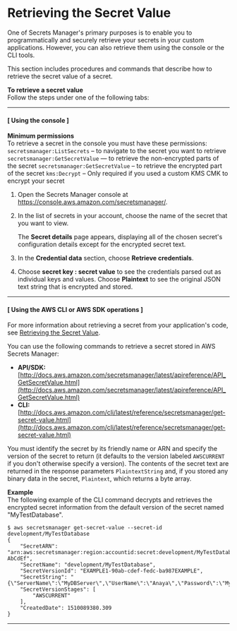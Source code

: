 # Retrieving the Secret Value<a name="manage_retrieve-secret"></a>

One of Secrets Manager's primary purposes is to enable you to programmatically and securely retrieve your secrets in your custom applications\. However, you can also retrieve them using the console or the CLI tools\.

This section includes procedures and commands that describe how to retrieve the secret value of a secret\.<a name="proc-secret-value"></a>

**To retrieve a secret value**  
Follow the steps under one of the following tabs:

------
#### [ Using the console ]<a name="proc-secret-value-console"></a>

**Minimum permissions**  
To retrieve a secret in the console you must have these permissions:  
`secretsmanager:ListSecrets` – to navigate to the secret you want to retrieve
`secretsmanager:GetSecretValue` — to retrieve the non\-encrypted parts of the secret
`secretsmanager:GetSecretValue` – to retrieve the encrypted part of the secret
`kms:Decrypt` – Only required if you used a custom KMS CMK to encrypt your secret

1. Open the Secrets Manager console at [https://console\.aws\.amazon\.com/secretsmanager/](https://console.aws.amazon.com/secretsmanager/)\.

1. In the list of secrets in your account, choose the name of the secret that you want to view\.

   The **Secret details** page appears, displaying all of the chosen secret's configuration details except for the encrypted secret text\.

1. In the **Credential data** section, choose **Retrieve credentials**\.

1. Choose **secret key : secret value** to see the credentials parsed out as individual keys and values\. Choose **Plaintext** to see the original JSON text string that is encrypted and stored\.

------
#### [ Using the AWS CLI or AWS SDK operations ]<a name="proc-secret-value-api"></a>

For more information about retrieving a secret from your application's code, see [Retrieving the Secret Value](#manage_retrieve-secret)\.

You can use the following commands to retrieve a secret stored in AWS Secrets Manager:
+ **API/SDK:** [http://docs.aws.amazon.com/secretsmanager/latest/apireference/API_GetSecretValue.html](http://docs.aws.amazon.com/secretsmanager/latest/apireference/API_GetSecretValue.html)
+ **CLI:** [http://docs.aws.amazon.com/cli/latest/reference/secretsmanager/get-secret-value.html](http://docs.aws.amazon.com/cli/latest/reference/secretsmanager/get-secret-value.html)

You must identify the secret by its friendly name or ARN and specify the version of the secret to return \(it defaults to the version labeled `AWSCURRENT` if you don't otherwise specify a version\)\. The contents of the secret text are returned in the response parameters `PlaintextString` and, if you stored any binary data in the secret, `Plaintext`, which returns a byte array\.

**Example**  
The following example of the CLI command decrypts and retrieves the encrypted secret information from the default version of the secret named "MyTestDatabase"\.  

```
$ aws secretsmanager get-secret-value --secret-id development/MyTestDatabase
{
    "SecretARN": "arn:aws:secretsmanager:region:accountid:secret:development/MyTestDatabase-AbCdEf",
    "SecretName": "development/MyTestDatabase",
    "SecretVersionId": "EXAMPLE1-90ab-cdef-fedc-ba987EXAMPLE",
    "SecretString": "{\"ServerName\":\"MyDBServer\",\"UserName\":\"Anaya\",\"Password\":\"MyT0pSecretP@ssw0rd\"}",
    "SecretVersionStages": [
        "AWSCURRENT"
    ],
    "CreatedDate": 1510089380.309
}
```

------